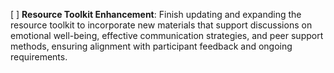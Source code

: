 [ ] **Resource Toolkit Enhancement**: Finish updating and expanding the resource toolkit to incorporate new materials that support discussions on emotional well-being, effective communication strategies, and peer support methods, ensuring alignment with participant feedback and ongoing requirements.